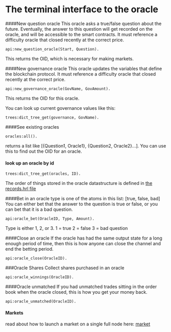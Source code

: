 The terminal interface to the oracle
=============


####New question oracle
This oracle asks a true/false question about the future. Eventually, the answer to this question will get recorded on the oracle, and will be accessible to the smart contracts. It must reference a difficulty oracle that closed recently at the correct price.
```
api:new_question_oracle(Start, Question).
```
This returns the OID, which is necessary for making markets.

####New governance oracle
This oracle updates the variables that define the blockchain protocol. It must reference a difficulty oracle that closed recently at the correct price.
```
api:new_governance_oracle(GovName, GovAmount).
```
This returns the OID for this oracle.

You can look up current governance values like this:
```
trees:dict_tree_get(governance, GovName).
```

####See existing oracles
```
oracles:all().
```
returns a list like [{Question1, Oracle1}, {Question2, Oracle2}...].
You can use this to find out the OID for an oracle.

#### look up an oracle by id
```
trees:dict_tree_get(oracles, ID).
```

The order of things stored in the oracle datastructure is defined in [the records.hrl file](https://github.com/zack-bitcoin/amoveo/blob/master/apps/amoveo_core/src/records.hrl#L62)

####Bet in an oracle
type is one of the atoms in this list: [true, false, bad]
You can either bet that the answer to the question is true or false, or you can bet that it is a bad question.
```
api:oracle_bet(OracleID, Type, Amount).
```
Type is either 1, 2, or 3.
1 = true
2 = false
3 = bad question

####Close an oracle
If the oracle has had the same output state for a long enough period of time, then this is how anyone can close the channel and end the betting period.
```
api:oracle_close(OracleID).
```

###Oracle Shares
Collect shares purchased in an oracle
```
api:oracle_winnings(OracleID).
```

####Oracle unmatched
If you had unmatched trades sitting in the order book when the oracle closed, this is how you get your money back.
```
api:oracle_unmatched(OracleID).
```

#### Markets
read about how to launch a market on a single full node here:
[market](commands_market.md)